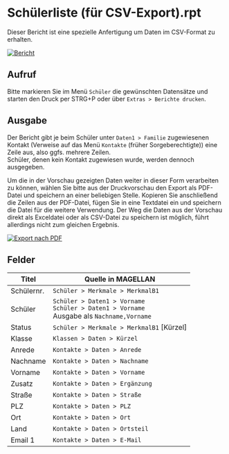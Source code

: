# Schülerliste (für CSV-Export).rpt

[1]:/assets/images/berichte.schueler/002.png "Export nach PDF"
[2]:/assets/images/berichte.schueler/003.png "Bericht"

Dieser Bericht ist eine spezielle Anfertigung um Daten im CSV-Format zu erhalten. 

[![Bericht][2]][2]

## Aufruf

Bitte markieren Sie im Menü `Schüler` die gewünschten Datensätze und starten den Druck per STRG+P oder über `Extras > Berichte drucken`.

## Ausgabe

Der Bericht gibt je beim Schüler unter `Daten1 > Familie` zugewiesenen Kontakt (Verweise auf das Menü `Kontakte` (früher Sorgeberechtigte)) eine Zeile aus, also ggfs. mehrere Zeilen. <br/>Schüler, denen kein Kontakt zugewiesen wurde, werden dennoch ausgegeben.

Um die in der Vorschau gezeigten Daten weiter in dieser Form verarbeiten zu können, wählen Sie bitte aus der Druckvorschau den Export als PDF-Datei und speichern an einer beliebigen Stelle. Kopieren Sie anschließend die Zeilen aus der PDF-Datei, fügen Sie in eine Textdatei ein und speichern die Datei für die weitere Verwendung.
Der Weg die Daten aus der Vorschau direkt als Exceldatei oder als CSV-Datei zu speichern ist möglich, führt allerdings nicht zum gleichen Ergebnis.

[![Export nach PDF][1]][1]

## Felder

Titel|Quelle in MAGELLAN
--|--
Schülernr.| `Schüler > Merkmale > MerkmalB1`
Schüler|`Schüler > Daten1 > Vorname` <br/>`Schüler > Daten1 > Vorname` <br/>Ausgabe als `Nachname,Vorname`
Status|`Schüler > Merkmale > MerkmalB1` [Kürzel]
Klasse|`Klassen > Daten > Kürzel`
Anrede|`Kontakte > Daten > Anrede`
Nachname| `Kontakte > Daten > Nachname`
Vorname| `Kontakte > Daten > Vorname`
Zusatz|`Kontakte > Daten > Ergänzung`
Straße|`Kontakte > Daten > Straße`
PLZ|`Kontakte > Daten > PLZ`
Ort|`Kontakte > Daten > Ort`
Land|`Kontakte > Daten > Ortsteil`
Email 1|`Kontakte > Daten > E-Mail`
